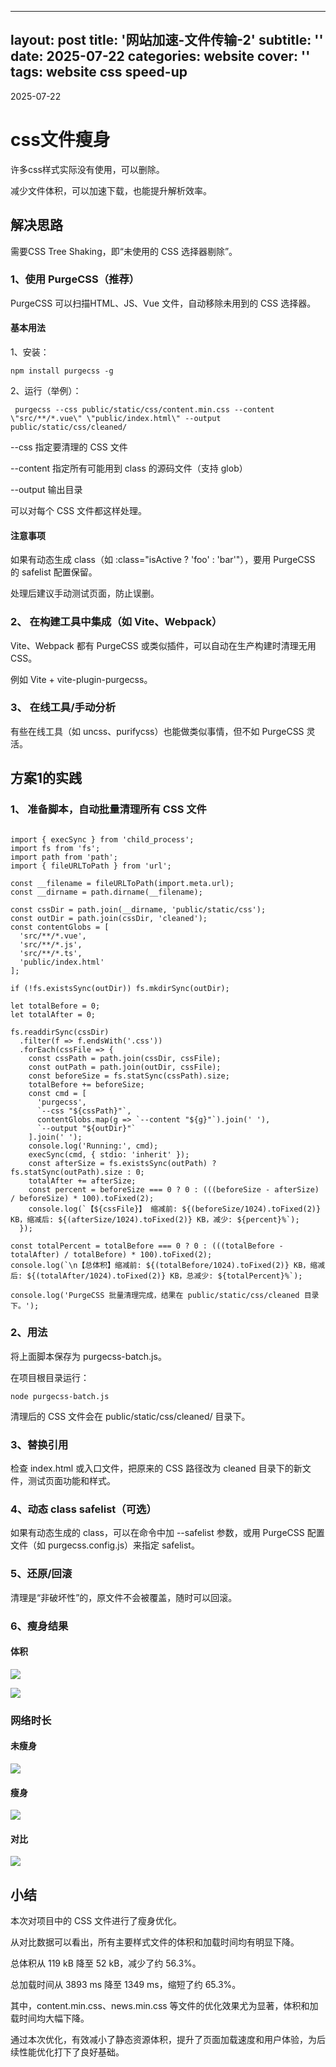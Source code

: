 
---
layout: post
title: '网站加速-文件传输-2'
subtitle: ''
date: 2025-07-22
categories: website
cover: ''
tags: website css speed-up
---


2025-07-22

# css文件瘦身

许多css样式实际没有使用，可以删除。

减少文件体积，可以加速下载，也能提升解析效率。

## 解决思路

需要CSS Tree Shaking，即“未使用的 CSS 选择器剔除”。

### 1、使用 PurgeCSS（推荐）

PurgeCSS 可以扫描HTML、JS、Vue 文件，自动移除未用到的 CSS 选择器。

#### 基本用法

1、安装：

```
npm install purgecss -g
```

2、运行（举例）：

```
 purgecss --css public/static/css/content.min.css --content \"src/**/*.vue\" \"public/index.html\" --output public/static/css/cleaned/
```

--css 指定要清理的 CSS 文件

--content 指定所有可能用到 class 的源码文件（支持 glob）

--output 输出目录

可以对每个 CSS 文件都这样处理。


#### 注意事项

如果有动态生成 class（如 :class="isActive ? 'foo' : 'bar'"），要用 PurgeCSS 的 safelist 配置保留。

处理后建议手动测试页面，防止误删。


### 2、 在构建工具中集成（如 Vite、Webpack）

Vite、Webpack 都有 PurgeCSS 或类似插件，可以自动在生产构建时清理无用 CSS。

例如 Vite + vite-plugin-purgecss。

### 3、 在线工具/手动分析

有些在线工具（如 uncss、purifycss）也能做类似事情，但不如 PurgeCSS 灵活。



## 方案1的实践


### 1、 准备脚本，自动批量清理所有 CSS 文件

```

import { execSync } from 'child_process';
import fs from 'fs';
import path from 'path';
import { fileURLToPath } from 'url';

const __filename = fileURLToPath(import.meta.url);
const __dirname = path.dirname(__filename);

const cssDir = path.join(__dirname, 'public/static/css');
const outDir = path.join(cssDir, 'cleaned');
const contentGlobs = [
  'src/**/*.vue',
  'src/**/*.js',
  'src/**/*.ts',
  'public/index.html'
];

if (!fs.existsSync(outDir)) fs.mkdirSync(outDir);

let totalBefore = 0;
let totalAfter = 0;

fs.readdirSync(cssDir)
  .filter(f => f.endsWith('.css'))
  .forEach(cssFile => {
    const cssPath = path.join(cssDir, cssFile);
    const outPath = path.join(outDir, cssFile);
    const beforeSize = fs.statSync(cssPath).size;
    totalBefore += beforeSize;
    const cmd = [
      'purgecss',
      `--css "${cssPath}"`,
      contentGlobs.map(g => `--content "${g}"`).join(' '),
      `--output "${outDir}"`
    ].join(' ');
    console.log('Running:', cmd);
    execSync(cmd, { stdio: 'inherit' });
    const afterSize = fs.existsSync(outPath) ? fs.statSync(outPath).size : 0;
    totalAfter += afterSize;
    const percent = beforeSize === 0 ? 0 : (((beforeSize - afterSize) / beforeSize) * 100).toFixed(2);
    console.log(`【${cssFile}】 缩减前: ${(beforeSize/1024).toFixed(2)} KB，缩减后: ${(afterSize/1024).toFixed(2)} KB，减少: ${percent}%`);
  });

const totalPercent = totalBefore === 0 ? 0 : (((totalBefore - totalAfter) / totalBefore) * 100).toFixed(2);
console.log(`\n【总体积】缩减前: ${(totalBefore/1024).toFixed(2)} KB，缩减后: ${(totalAfter/1024).toFixed(2)} KB，总减少: ${totalPercent}%`);

console.log('PurgeCSS 批量清理完成，结果在 public/static/css/cleaned 目录下。'); 

```


### 2、用法

将上面脚本保存为 purgecss-batch.js。

在项目根目录运行：

```
node purgecss-batch.js
```

清理后的 CSS 文件会在 public/static/css/cleaned/ 目录下。

### 3、替换引用

检查 index.html 或入口文件，把原来的 CSS 路径改为 cleaned 目录下的新文件，测试页面功能和样式。

### 4、动态 class safelist（可选）

如果有动态生成的 class，可以在命令中加 --safelist 参数，或用 PurgeCSS 配置文件（如 purgecss.config.js）来指定 safelist。

### 5、还原/回滚

清理是“非破坏性”的，原文件不会被覆盖，随时可以回滚。


### 6、瘦身结果

#### 体积

![](../../../assets/img/17531753840274/17531759185761.jpg)



![](../../../assets/img/17531753840274/17531754111907.jpg)



### 网络时长

#### 未瘦身

![](../../../assets/img/17531753840274/17531788568533.jpg)


#### 瘦身

![](media/17531753840274/17531789754807.jpg)


#### 对比

![](../../../assets/img/17531753840274/17531792158054.jpg)


## 小结

本次对项目中的 CSS 文件进行了瘦身优化。

从对比数据可以看出，所有主要样式文件的体积和加载时间均有明显下降。

总体积从 119 kB 降至 52 kB，减少了约 56.3%。

总加载时间从 3893 ms 降至 1349 ms，缩短了约 65.3%。

其中，content.min.css、news.min.css 等文件的优化效果尤为显著，体积和加载时间均大幅下降。

通过本次优化，有效减小了静态资源体积，提升了页面加载速度和用户体验，为后续性能优化打下了良好基础。